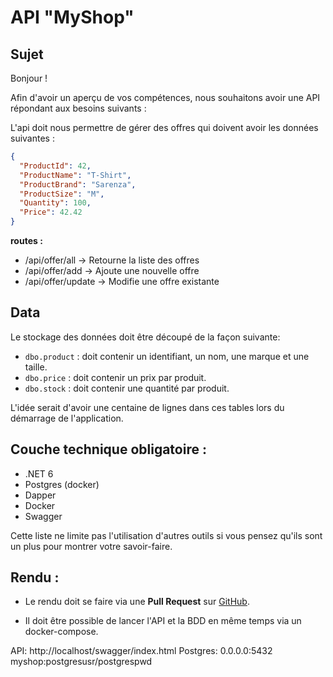 # API "MyShop"

## Sujet 

Bonjour !

Afin d'avoir un aperçu de vos compétences, nous souhaitons avoir une API répondant aux besoins suivants :

L'api doit nous permettre de gérer des offres qui doivent avoir les données suivantes :

```JSON
{
  "ProductId": 42,
  "ProductName": "T-Shirt",
  "ProductBrand": "Sarenza",
  "ProductSize": "M",
  "Quantity": 100,
  "Price": 42.42
}
```

__routes :__
- /api/offer/all -> Retourne la liste des offres
- /api/offer/add -> Ajoute une nouvelle offre
- /api/offer/update -> Modifie une offre existante

## Data

Le stockage des données doit être découpé de la façon suivante:

- `dbo.product` : doit contenir un identifiant, un nom, une marque et une taille.
- `dbo.price` : doit contenir un prix par produit.
- `dbo.stock` : doit contenir une quantité par produit.

L'idée serait d'avoir une centaine de lignes dans ces tables lors du démarrage de l'application.


## Couche technique obligatoire :
- .NET 6
- Postgres (docker)
- Dapper
- Docker
- Swagger

Cette liste ne limite pas l'utilisation d'autres outils si vous pensez qu'ils sont un plus pour montrer votre savoir-faire.


## Rendu :
- Le rendu doit se faire via une __Pull Request__ sur [GitHub](https://github.com/).

- Il doit être possible de lancer l'API et la BDD en même temps via un docker-compose.


API:
http://localhost/swagger/index.html
Postgres:
0.0.0.0:5432
myshop:postgresusr/postgrespwd